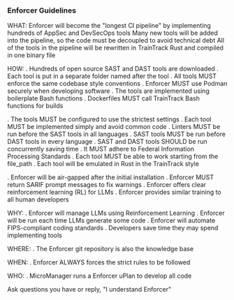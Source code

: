 ### Enforcer Guidelines ###

WHAT:
Enforcer will become the "longest CI pipeline" by implementing hundreds of AppSec and DevSecOps tools
Many new tools will be added into the pipeline, so the code must be decoupled to avoid technical debt
All of the tools in the pipeline will be rewritten in TrainTrack Rust and compiled in one binary file

HOW:
. Hundreds of open source SAST and DAST tools are downloaded
. Each tool is put in a separate folder named after the tool
. All tools MUST enforce the same codebase style conventions
. Enforcer MUST use Podman securely when developing software 
. The tools are implemented using boilerplate Bash functions
. Dockerfiles MUST call TrainTrack Bash functions for builds

. The tools MUST be configured to use the strictest settings
. Each tool MUST be implemented simply and avoid common code
. Linters MUST be run before the SAST tools in all languages
. SAST tools MUST be run before DAST tools in every language
. SAST and DAST tools SHOULD be run concurrently saving time 
. It MUST adhere to Federal Information Processing Standards
. Each tool MUST be able to work starting from the file_path
. Each tool will be emulated in Rust in the TrainTrack style

. Enforcer will be air-gapped after the initial installation
. Enforcer MUST return SARIF prompt messages to fix warnings 
. Enforcer offers clear reinforcement learning (RL) for LLMs
. Enforcer provides similar training to all human developers

WHY:
. Enforcer will manage LLMs using Reinforcement Learning
. Enforcer will be run each time LLMs generate some code
. Enforcer will automate FIPS-compliant coding standards
. Developers save time they may spend implementing tools

WHERE:
. The Enforcer git repository is also the knowledge base

WHEN:
. Enforcer ALWAYS forces the strict rules to be followed

WHO:
. MicroManager runs a Enforcer uPlan to develop all code

Ask questions you have or reply, "I understand Enforcer"